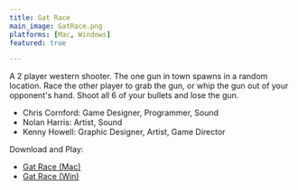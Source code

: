 ```yaml
---
title: Gat Race
main_image: GatRace.png
platforms: [Mac, Windows]
featured: true

---
```

A 2 player western shooter. The one gun in town spawns in a random location. Race the other player to grab the gun, or whip the gun out of your opponent's hand. Shoot all 6 of your bullets and lose the gun.

* Chris Cornford: Game Designer, Programmer, Sound
* Nolan Harris: Artist, Sound
* Kenny Howell: Graphic Designer, Artist, Game Director

Download and Play:
* [Gat Race (Mac)](https://fitchburgstate.github.io/game/assets/games/GatRace/GatRace_Mac.zip)
* [Gat Race (Win)](https://fitchburgstate.github.io/game/assets/games/cryptway/GatRace_Win.zip)